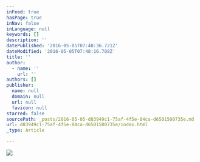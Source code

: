 ```yaml
---
inFeed: true
hasPage: true
inNav: false
inLanguage: null
keywords: []
description: ''
datePublished: '2016-05-05T07:48:36.721Z'
dateModified: '2016-05-05T07:48:16.708Z'
title: ''
author:
  - name: ''
    url: ''
authors: []
publisher:
  name: null
  domain: null
  url: null
  favicon: null
starred: false
sourcePath: _posts/2016-05-05-d83949c1-75af-4f5e-84ca-d6501500735e.md
url: d83949c1-75af-4f5e-84ca-d6501500735e/index.html
_type: Article

---
```

![](https://the-grid-user-content.s3-us-west-2.amazonaws.com/209416c8-77a6-4e22-8bbe-87967a82aa15.jpg)